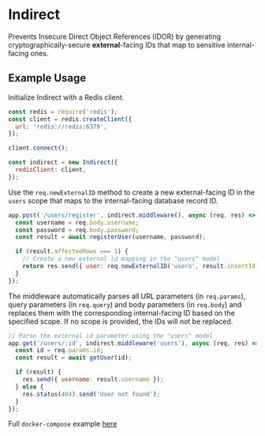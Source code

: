 # Indirect

Prevents Insecure Direct Object References (IDOR) by generating cryptographically-secure **external**-facing IDs that map to sensitive internal-facing ones.

## Example Usage

Initialize Indirect with a Redis client.

```javascript
const redis = require('redis');
const client = redis.createClient({
  url: 'redis://redis:6379',
});

client.connect();

const indirect = new Indirect({
  redisClient: client,
});
```

Use the `req.newExternalID` method to create a new external-facing ID in the `users` scope that maps to the internal-facing database record ID.

```javascript
app.post('/users/register', indirect.middleware(), async (req, res) => {
  const username = req.body.username;
  const password = req.body.password;
  const result = await registerUser(username, password);

  if (result.affectedRows === 1) {
    // Create a new external id mapping in the "users" model
    return res.send({ user: req.newExternalID('users', result.insertId) });
  }
});
```

The middleware automatically parses all URL parameters (in `req.params`), query parameters (in `req.query`) and body parameters (in `req.body`) and replaces them with the corresponding internal-facing ID based on the specified scope. If no scope is provided, the IDs will not be replaced.

```javascript
// Parse the external id parameter using the "users" model
app.get('/users/:id', indirect.middleware('users'), async (req, res) => {
  const id = req.params.id;
  const result = await getUser(id);

  if (result) {
    res.send({ username: result.username });
  } else {
    res.status(404).send('User not found');
  }
});
```

Full `docker-compose` example [here](../../examples/idor/)
